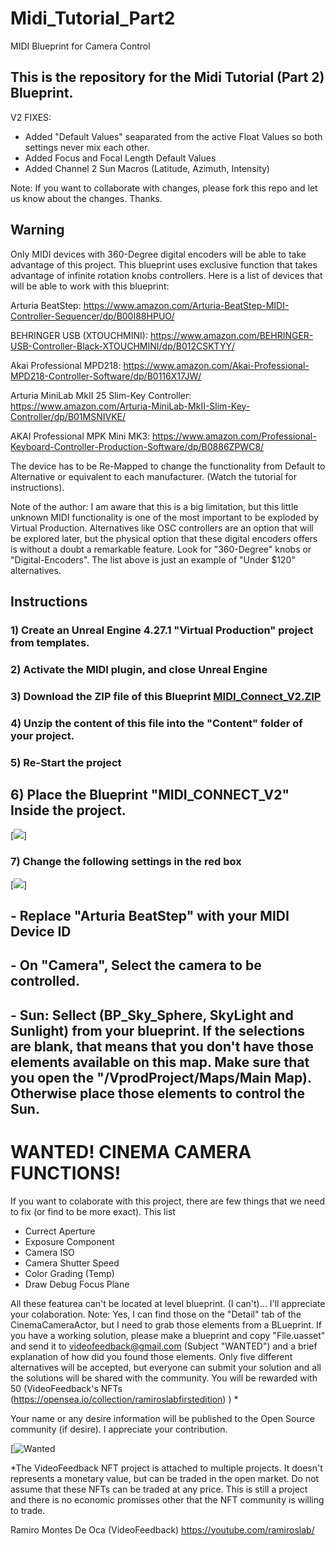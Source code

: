 # Midi_Tutorial_Part2
MIDI Blueprint for Camera Control

## This is the repository for the Midi Tutorial (Part 2) Blueprint.

V2 FIXES: 
- Added "Default Values" seaparated from the active Float Values so both settings never mix each other.
- Added Focus and Focal Length Default Values
- Added Channel 2 Sun Macros (Latitude, Azimuth, Intensity)

Note: If you want to collaborate with changes, please fork this repo and let us know about the changes. Thanks.

## Warning
Only MIDI devices with 360-Degree digital encoders will be able to take advantage of this project. This blueprint uses exclusive function that takes advantage of infinite rotation knobs controllers. Here is a list of devices that will be able to work with this blueprint:


Arturia BeatStep: https://www.amazon.com/Arturia-BeatStep-MIDI-Controller-Sequencer/dp/B00I88HPUO/

BEHRINGER USB (XTOUCHMINI): https://www.amazon.com/BEHRINGER-USB-Controller-Black-XTOUCHMINI/dp/B012CSKTYY/

Akai Professional MPD218: https://www.amazon.com/Akai-Professional-MPD218-Controller-Software/dp/B0116X17JW/

Arturia MiniLab MkII 25 Slim-Key Controller: https://www.amazon.com/Arturia-MiniLab-MkII-Slim-Key-Controller/dp/B01MSNIVKE/

AKAI Professional MPK Mini MK3: https://www.amazon.com/Professional-Keyboard-Controller-Production-Software/dp/B0886ZPWC8/

The device has to be Re-Mapped to change the functionality from Default to Alternative or equivalent to each manufacturer. (Watch the tutorial for instructions).

Note of the author: I am aware that this is a big limitation, but this little unknown MIDI functionality is one of the most important to be exploded by Virtual Production. Alternatives like OSC controllers are an option that will be explored later, but the physical option that these digital encoders offers is without a doubt a remarkable feature. Look for "360-Degree" knobs or "Digital-Encoders". The list above is just an example of "Under $120" alternatives.


## Instructions
### 1) Create an Unreal Engine 4.27.1 "Virtual Production" project from templates.
### 2) Activate the MIDI plugin, and close Unreal Engine
### 3) Download the ZIP file of this Blueprint [MIDI_Connect_V2.ZIP](https://github.com/videofeedback/MIDI_Tutorial_Part2/blob/main/files/MIDI_Connect_V2.zip)
### 4) Unzip the content of this file into the "Content" folder of your project.
### 5) Re-Start the project

## 6) Place the Blueprint "MIDI_CONNECT_V2" Inside the project.

[![](https://github.com/videofeedback/MIDI_Tutorial_Part2/blob/main/images/Map_Preview.png)]

### 7) Change the following settings in the red box

[![](https://github.com/videofeedback/MIDI_Tutorial_Part2/blob/main/images/midi_connectV2_Settings.png)]

## - Replace "Arturia BeatStep" with your MIDI Device ID
## - On "Camera", Select the camera to be controlled.
## - Sun: Sellect (BP_Sky_Sphere, SkyLight and Sunlight) from your blueprint. If the selections are blank, that means that you don't have those elements available on this map. Make sure that you open the "/VprodProject/Maps/Main Map). Otherwise place those elements to control the Sun.


# WANTED! CINEMA CAMERA FUNCTIONS!

If you want to colaborate with this project, there are few things that we need to fix (or find to be more exact).
This list
- Currect Aperture
- Exposure Component
- Camera ISO
- Camera Shutter Speed
- Color Grading (Temp)
- Draw Debug Focus Plane

All these featurea can't be located at level blueprint. (I can't)... I'll appreciate your colaboration. 
Note: Yes, I can find those on the "Detail" tab of the CinemaCameraActor, but I need to grab those elements from a BLueprint. 
If you have a working solution, please make a blueprint and copy "File.uasset" and send it to videofeedback@gmail.com (Subject "WANTED") and a brief explanation of how did you found those elements.
Only five different alternatives will be accepted, but everyone can submit your solution and all the solutions will be shared with the community.
You will be rewarded with 50 (VideoFeedback's NFTs (https://opensea.io/collection/ramiroslabfirstedition) ) *

Your name or any desire information will be published to the Open Source community (if desire). 
I appreciate your contribution.


[![Wanted](https://github.com/videofeedback/MIDI_Tutorial_Part2/blob/main/images/wanted_v1.png)


*The VideoFeedback NFT project is attached to multiple projects. It doesn't represents a monetary value, but can be traded in the open market. Do not assume that these NFTs can be traded at any price. This is still a project and there is no economic promisses other that the NFT community is willing to trade.

Ramiro Montes De Oca (VideoFeedback) https://youtube.com/ramiroslab/
